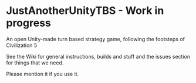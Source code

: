 JustAnotherUnityTBS - Work in progress
======================================

An open Unity-made turn based strategy game, following the footsteps of Civilization 5

See the Wiki for general instructions, builds and stuff and the issues section for things that we need.

Please mention it if you use it.
